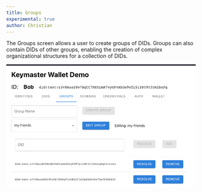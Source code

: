 ```yaml
---
title: Groups
experimental: true
author: Christian
---
```


The Groups screen allows a user to create groups of DIDs. Groups can also contain DIDs of other groups, enabling the creation of complex organizational structures for a collection of DIDs.

![GROUPS screen](groups-screen.png)